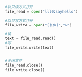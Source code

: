 
<BlogInfo title="5.文件复制" author="白日梦想猿" pv=0 read_times=0 pre_cost_time=0分9秒 category="文件" tag_list="['文件']" create_time="2020.03.19 08:31:44" update_time="2020.03.19 10:03:59" />

```python
#以只读方式打开
file_read = open("lll02sayhello")

#以只写方式打开
file_write = open("[复件]","w")

#读
text = file_read.read()
#写
file_write.write(text)


#关闭文件
file_read.close()
file_write.close()
```
